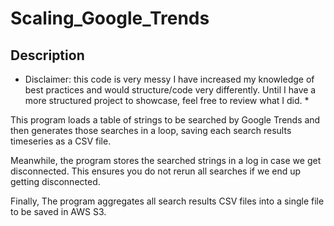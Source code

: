 # Scaling_Google_Trends

## Description

* Disclaimer: this code is very messy I have increased my knowledge of best practices and would structure/code very differently. Until I have a more structured project to showcase, feel free to review what I did. *

 This program loads a table of strings to be searched by Google Trends and then generates those searches in a loop, saving each search results timeseries as a CSV file.
 
 Meanwhile, the program stores the searched strings in a log in case we get disconnected. This ensures you do not rerun all searches if we end up getting disconnected.
 
 Finally, The program aggregates all search results CSV files into a single file to be saved in AWS S3.
 
 
